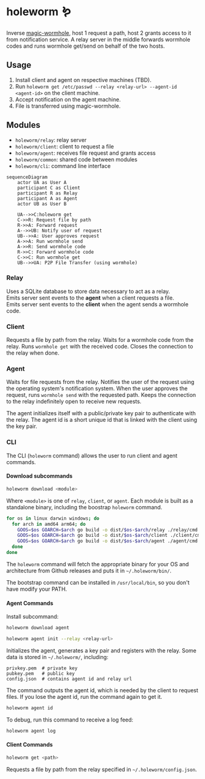 # holeworm 🪱

Inverse [magic-wormhole](https://github.com/magic-wormhole/magic-wormhole), host 1 request a path, host 2 grants access to it from notification service.
A relay server in the middle forwards wormhole codes and runs wormhole get/send on behalf of the two hosts.

## Usage

1. Install client and agent on respective machines (TBD).
2. Run `holeworm get /etc/passwd --relay <relay-url> --agent-id <agent-id>` on the client machine.
3. Accept notification on the agent machine.
4. File is transferred using magic-wormhole.

## Modules

- `holeworm/relay`: relay server
- `holeworm/client`: client to request a file
- `holeworm/agent`: receives file request and grants access
- `holeworm/common`: shared code between modules
- `holeworm/cli`: command line interface

```mermaid
sequenceDiagram
    actor UA as User A
    participant C as Client
    participant R as Relay
    participant A as Agent
    actor UB as User B

    UA-->>C:holeworm get
    C->>R: Request file by path
    R->>A: Forward request
    A-->>UB: Notify user of request
    UB-->>A: User approves request
    A->>A: Run wormhole send
    A->>R: Send wormhole code
    R->>C: Forward wormhole code
    C->>C: Run wormhole get
    UB-->>UA: P2P File Transfer (using wormhole)
```

### Relay

Uses a SQLite database to store data necessary to act as a relay.   
Emits server sent events to the **agent** when a client requests a file.   
Emits server sent events to the **client** when the agent sends a wormhole code. 

### Client

Requests a file by path from the relay.
Waits for a wormhole code from the relay.
Runs `wormhole get` with the received code.
Closes the connection to the relay when done.

### Agent

Waits for file requests from the relay.
Notifies the user of the request using the operating system's notification system.
When the user approves the request, runs `wormhole send` with the requested path.
Keeps the connection to the relay indefinitely open to receive new requests.

The agent initializes itself with a public/private key pair to authenticate with the relay.
The agent id is a short unique id that is linked with the client using the key pair.

### CLI

The CLI (`holeworm` command) allows the user to run client and agent commands.

#### Download subcommands

```bash
holeworm download <module>
```

Where `<module>` is one of `relay`, `client`, or `agent`.
Each module is built as a standalone binary, including the boostrap `holeworm` command.

```bash
for os in linux darwin windows; do
  for arch in amd64 arm64; do
    GOOS=$os GOARCH=$arch go build -o dist/$os-$arch/relay ./relay/cmd
    GOOS=$os GOARCH=$arch go build -o dist/$os-$arch/client ./client/cmd
    GOOS=$os GOARCH=$arch go build -o dist/$os-$arch/agent ./agent/cmd
  done
done
```

The `holeworm` command will fetch the appropriate binary for your OS and architecture from Github releases
and puts it in `~/.holeworm/bin/`.

The bootstrap command can be installed in `/usr/local/bin`, so you don't have modify your PATH.

#### Agent Commands

Install subcommand:

```bash
holeworm download agent
```

```bash
holeworm agent init --relay <relay-url>
``` 

Initializes the agent, generates a key pair and registers with the relay.
Some data is stored in `~/.holeworm/`, including:

```
privkey.pem  # private key
pubkey.pem   # public key
config.json  # contains agent id and relay url
```

The command outputs the agent id, which is needed by the client to request files.
If you lose the agent id, run the command again to get it.

```bash
holeworm agent id
``` 

To debug, run this command to receive a log feed:

```bash
holeworm agent log 
```

#### Client Commands

```bash
holeworm get <path>
```

Requests a file by path from the relay specified in `~/.holeworm/config.json`.










